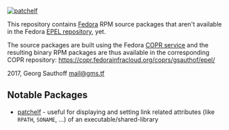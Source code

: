 [![patchelf](https://copr.fedorainfracloud.org/coprs/gsauthof/epel/package/patchelf/status_image/last_build.png)][5]

This repository contains [Fedora][2] RPM source packages that aren't
available in the Fedora [EPEL repository][3], yet.

The source packages are built using the Fedora [COPR service][4]
and the resulting binary RPM packages are thus available in the
corresponding COPR repository:
https://copr.fedorainfracloud.org/coprs/gsauthof/epel/

2017, Georg Sauthoff <mail@gms.tf>

## Notable Packages

- [patchelf][1] - useful for displaying and setting link related
  attributes (like `RPATH`, `SONAME`, ...) of an
  executable/shared-library

[1]: http://nixos.org/patchelf.html
[2]: https://en.wikipedia.org/wiki/Fedora_(operating_system)
[3]: https://fedoraproject.org/wiki/EPEL
[4]: https://copr.fedorainfracloud.org/coprs/
[5]: https://copr.fedorainfracloud.org/coprs/gsauthof/epel/

